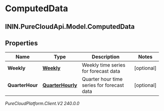 # ComputedData

## ININ.PureCloudApi.Model.ComputedData

## Properties

|Name | Type | Description | Notes|
|------------ | ------------- | ------------- | -------------|
| **Weekly** | [**Weekly**](Weekly) | Weekly time series for forecast data | [optional] |
| **QuarterHour** | [**QuarterHourly**](QuarterHourly) | Quarter hour time series for forecast data | [optional] |



_PureCloudPlatform.Client.V2 240.0.0_
